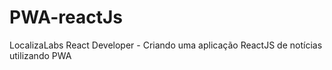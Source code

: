 # PWA-reactJs
LocalizaLabs React Developer - Criando uma aplicação ReactJS de notícias utilizando PWA
